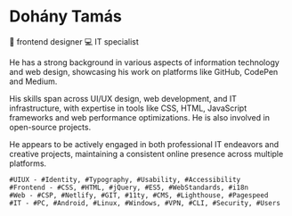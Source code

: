 # Dohány Tamás

🎨 frontend designer 💻 IT specialist

He has a strong background in various aspects of information technology and web design, showcasing his work on platforms like GitHub, CodePen and Medium. 

His skills span across UI/UX design, web development, and IT infrastructure, with expertise in tools like CSS, HTML, JavaScript frameworks and web performance optimizations. He is also involved in open-source projects.

He appears to be actively engaged in both professional IT endeavors and creative projects, maintaining a consistent online presence across multiple platforms.

```
#UIUX - #Identity, #Typography, #Usability, #Accessibility
#Frontend - #CSS, #HTML, #jQuery, #ES5, #WebStandards, #i18n
#Web - #CSP, #Netlify, #GIT, #11ty, #CMS, #Lighthouse, #Pagespeed
#IT - #PC, #Android, #Linux, #Windows, #VPN, #CLI, #Security, #Users
```
